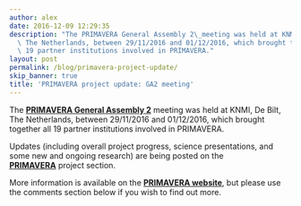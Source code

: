 ```yaml
---
author: alex
date: 2016-12-09 12:29:35
description: "The PRIMAVERA General Assembly 2\_meeting was held at KNMI, De Bilt,\
  \ The Netherlands, between 29/11/2016 and 01/12/2016, which brought together all\
  \ 19 partner institutions involved in PRIMAVERA."
layout: post
permalink: /blog/primavera-project-update/
skip_banner: true
title: 'PRIMAVERA project update: GA2 meeting'
---
```


<p>The <strong><a href="https://www.primavera-h2020.eu/events/meetings/2nd-general-assembly/">PRIMAVERA General Assembly 2</a></strong> meeting was held at KNMI, De Bilt, The Netherlands, between 29/11/2016 and 01/12/2016, which brought together all 19 partner institutions involved in PRIMAVERA.</p>
<p>Updates (including overall project progress, science presentations, and some new and ongoing research) are being posted on the <a href="{{ site.baseurl }}/research/projects/primavera/"><strong>PRIMAVERA</strong></a> project section.</p>
<p>More information is available on the <strong><a href="https://www.primavera-h2020.eu/events/meetings/2nd-general-assembly/">PRIMAVERA website</a></strong>, but please use the comments section below if you wish to find out more.</p>
